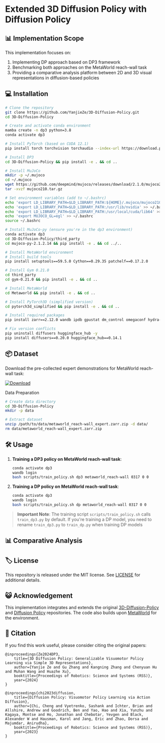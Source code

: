 # Extended 3D Diffusion Policy with Diffusion Policy

## 📊 Implementation Scope

This implementation focuses on:
1. Implementing DP approach based on DP3 framework
2. Benchmarking both approaches on the MetaWorld reach-wall task
3. Providing a comparative analysis platform between 2D and 3D visual representations in diffusion-based policies

## 💻 Installation

```bash
# Clone the repository
git clone https://github.com/YanjieZe/3D-Diffusion-Policy.git
cd 3D-Diffusion-Policy

# Create and activate conda environment
mamba create -n dp3 python=3.8
conda activate dp3

# Install PyTorch (based on CUDA 12.1)
pip install torch torchvision torchaudio --index-url https://download.pytorch.org/whl/cu121

# Install DP3
cd 3D-Diffusion-Policy && pip install -e . && cd ..

# Install MuJoCo
mkdir -p ~/.mujoco
cd ~/.mujoco
wget https://github.com/deepmind/mujoco/releases/download/2.1.0/mujoco210-linux-x86_64.tar.gz -O mujoco210.tar.gz --no-check-certificate
tar -xvzf mujoco210.tar.gz

# Set environment variables (add to ~/.bashrc)
echo 'export LD_LIBRARY_PATH=$LD_LIBRARY_PATH:${HOME}/.mujoco/mujoco210/bin' >> ~/.bashrc
echo 'export LD_LIBRARY_PATH=$LD_LIBRARY_PATH:/usr/lib/nvidia' >> ~/.bashrc
echo 'export LD_LIBRARY_PATH=$LD_LIBRARY_PATH:/usr/local/cuda/lib64' >> ~/.bashrc
echo 'export MUJOCO_GL=egl' >> ~/.bashrc
source ~/.bashrc

# Install MuJoCo-py (ensure you're in the dp3 environment)
conda activate dp3
cd 3D-Diffusion-Policy/third_party
cd mujoco-py-2.1.2.14 && pip install -e . && cd ../..

# Install MetaWorld environment
# Install build tools
pip install setuptools==59.5.0 Cython==0.29.35 patchelf==0.17.2.0

# Install Gym 0.21.0
cd third_party
cd gym-0.21.0 && pip install -e . && cd ..

# Install MetaWorld
cd Metaworld && pip install -e . && cd ..

# Install PyTorch3D (simplified version)
cd pytorch3d_simplified && pip install -e . && cd ..

# Install required packages
pip install zarr==2.12.0 wandb ipdb gpustat dm_control omegaconf hydra-core==1.2.0 dill==0.3.5.1 einops==0.4.1 numba==0.56.4 moviepy imageio av matplotlib termcolor natsort open3d

# Fix version conflicts
pip uninstall diffusers huggingface_hub -y
pip install diffusers==0.20.0 huggingface_hub==0.14.1
```

## 📦 Dataset

Download the pre-collected expert demonstrations for MetaWorld reach-wall task:

[![Download](https://img.shields.io/badge/Download-OneDrive-blue)](https://1drv.ms/u/s!AqMe_P3KHrgna-XR5n3pkFVI5-o?e=CBH2EK)

Data Preparation
```bash
# Create data directory
cd 3D-Diffusion-Policy
mkdir -p data

# Extract dataset
unzip /path/to/data/metaworld_reach-wall_expert.zarr.zip -d data/
rm data/metaworld_reach-wall_expert.zarr.zip
```

## 🛠️ Usage

1. **Training a DP3 policy on MetaWorld reach-wall task**:
   ```bash
   conda activate dp3
   wandb login
   bash scripts/train_policy.sh dp3 metaworld_reach-wall 0317 0 0
   ```

2. **Training a DP policy on MetaWorld reach-wall task**:
   ```bash
   conda activate dp3
   wandb login
   bash scripts/train_policy.sh dp metaworld_reach-wall 0317 0 0
   ```

> **Important Note**: The training script `scripts/train_policy.sh` calls `train_dp3.py` by default. If you're training a DP model, you need to rename `train_dp3.py` to `train_dp.py` when training DP models

## 📊 Comparative Analysis



## 🏷️ License
This repository is released under the MIT license. See [LICENSE](LICENSE) for additional details.

## 😺 Acknowledgement
This implementation integrates and extends the original [3D-Diffusion-Policy](https://github.com/YanjieZe/3D-Diffusion-Policy) and [Diffusion Policy](https://github.com/real-stanford/diffusion_policy) repositories. The code also builds upon [MetaWorld](https://github.com/Farama-Foundation/Metaworld) for the environment.

## 📝 Citation

If you find this work useful, please consider citing the original papers:

```
@inproceedings{Ze2024DP3,
	title={3D Diffusion Policy: Generalizable Visuomotor Policy Learning via Simple 3D Representations},
	author={Yanjie Ze and Gu Zhang and Kangning Zhang and Chenyuan Hu and Muhan Wang and Huazhe Xu},
	booktitle={Proceedings of Robotics: Science and Systems (RSS)},
	year={2024}
}

@inproceedings{chi2023diffusion,
    title={Diffusion Policy: Visuomotor Policy Learning via Action Diffusion},
    author={Chi, Cheng and Vyetrenko, Sashank and Ichter, Brian and Allshire, Andrew and Goodrich, Ben and Yao, Hao and Xia, Yunzhu and Kagaya, Montse and Ho, Jonathan and Chebotar, Yevgen and Black, Alexander W and Hausman, Karol and Jang, Eric and Zhao, Dorsa and Majumdar, Anirudha},
    booktitle={Proceedings of Robotics: Science and Systems (RSS)},
    year={2023}
}
```
